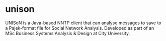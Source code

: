 # unison
UNISoN is a Java-based NNTP client that can analyse messages to save to a Pajek-format file for Social Network Analysis. Developed as part of an MSc Business Systems Analysis &amp; Design at City University. 


